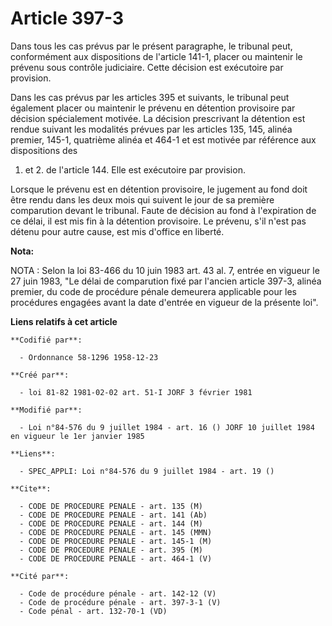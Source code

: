 # Article 397-3

Dans tous les cas prévus par le présent paragraphe, le tribunal peut, conformément aux dispositions de l'article 141-1,
placer ou maintenir le prévenu sous contrôle judiciaire. Cette décision est exécutoire par provision.

Dans les cas prévus par les articles 395 et suivants, le tribunal peut également placer ou maintenir le prévenu en détention
provisoire par décision spécialement motivée. La décision prescrivant la détention est rendue suivant les modalités prévues
par les articles 135, 145, alinéa premier, 145-1, quatrième alinéa et 464-1 et est motivée par référence aux dispositions des
1. et 2. de l'article 144. Elle est exécutoire par provision.

Lorsque le prévenu est en détention provisoire, le jugement au fond doit être rendu dans les deux mois qui suivent le jour de
sa première comparution devant le tribunal. Faute de décision au fond à l'expiration de ce délai, il est mis fin à la
détention provisoire. Le prévenu, s'il n'est pas détenu pour autre cause, est mis d'office en liberté.

**Nota:**

NOTA : Selon la loi 83-466 du 10 juin 1983 art. 43 al. 7, entrée en vigueur le 27 juin 1983, "Le délai de comparution fixé
par l'ancien article 397-3, alinéa premier, du code de procédure pénale demeurera applicable pour les procédures engagées
avant la date d'entrée en vigueur de la présente loi".

**Liens relatifs à cet article**

	**Codifié par**:

	  - Ordonnance 58-1296 1958-12-23

	**Créé par**:

	  - loi 81-82 1981-02-02 art. 51-I JORF 3 février 1981

	**Modifié par**:

	  - Loi n°84-576 du 9 juillet 1984 - art. 16 () JORF 10 juillet 1984 en vigueur le 1er janvier 1985

	**Liens**:

	  - SPEC_APPLI: Loi n°84-576 du 9 juillet 1984 - art. 19 ()

	**Cite**:

	  - CODE DE PROCEDURE PENALE - art. 135 (M)
	  - CODE DE PROCEDURE PENALE - art. 141 (Ab)
	  - CODE DE PROCEDURE PENALE - art. 144 (M)
	  - CODE DE PROCEDURE PENALE - art. 145 (MMN)
	  - CODE DE PROCEDURE PENALE - art. 145-1 (M)
	  - CODE DE PROCEDURE PENALE - art. 395 (M)
	  - CODE DE PROCEDURE PENALE - art. 464-1 (V)

	**Cité par**:

	  - Code de procédure pénale - art. 142-12 (V)
	  - Code de procédure pénale - art. 397-3-1 (V)
	  - Code pénal - art. 132-70-1 (VD)
